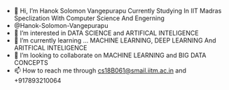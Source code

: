 - 👋 Hi, I’m  Hanok Solomon Vangepurapu Currently Studying In IIT Madras Speclization With Computer Science And Engerning 
- @Hanok-Solomon-Vangepurapu
- 👀 I’m interested in DATA SCIENCE and ARTIFICAL INTELIGENCE 
- 🌱 I’m currently learning ... MACHINE LEARNING, DEEP LEARNING And ARITFICAL INTELIGENCE
- 💞️ I’m looking to collaborate on MACHINE LEARNING and BIG DATA CONCEPTS
- 📫 How to reach me  through cs18B061@smail.iitm.ac.in and +917893210064

<!---
honey-python-world/honey-python-world is a ✨ special ✨ repository because its `README.md` (this file) appears on your GitHub profile.
You can click the Preview link to take a look at your changes.
--->
